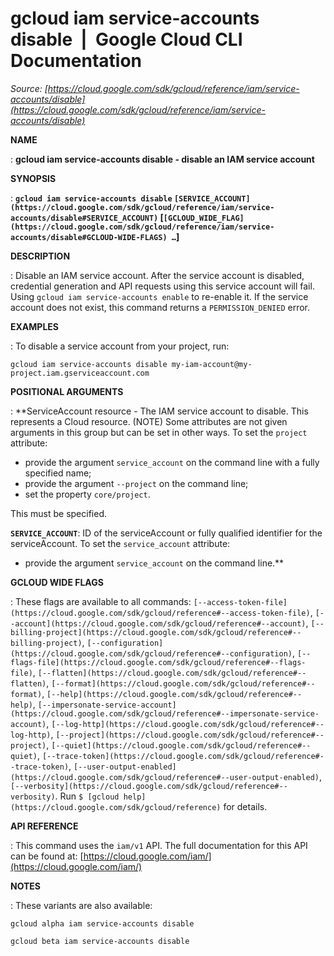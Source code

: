 # gcloud iam service-accounts disable  |  Google Cloud CLI Documentation

*Source: [https://cloud.google.com/sdk/gcloud/reference/iam/service-accounts/disable](https://cloud.google.com/sdk/gcloud/reference/iam/service-accounts/disable)*

**NAME**

: **gcloud iam service-accounts disable - disable an IAM service account**

**SYNOPSIS**

: **`gcloud iam service-accounts disable` `[SERVICE_ACCOUNT](https://cloud.google.com/sdk/gcloud/reference/iam/service-accounts/disable#SERVICE_ACCOUNT)` [`[GCLOUD_WIDE_FLAG](https://cloud.google.com/sdk/gcloud/reference/iam/service-accounts/disable#GCLOUD-WIDE-FLAGS) …`]**

**DESCRIPTION**

: Disable an IAM service account. After the service account is disabled,
credential generation and API requests using this service account will fail.
Using `gcloud iam service-accounts enable` to re-enable it.
If the service account does not exist, this command returns a
`PERMISSION_DENIED` error.

**EXAMPLES**

: To disable a service account from your project, run:

```
gcloud iam service-accounts disable my-iam-account@my-project.iam.gserviceaccount.com
```

**POSITIONAL ARGUMENTS**

: **ServiceAccount resource - The IAM service account to disable. This represents a
Cloud resource. (NOTE) Some attributes are not given arguments in this group but
can be set in other ways.
To set the `project` attribute:

- provide the argument `service_account` on the command line with a
fully specified name;
- provide the argument `--project` on the command line;
- set the property `core/project`.

This must be specified.

**`SERVICE_ACCOUNT`**:
ID of the serviceAccount or fully qualified identifier for the serviceAccount.
To set the `service_account` attribute:

- provide the argument `service_account` on the command line.**

**GCLOUD WIDE FLAGS**

: These flags are available to all commands: `[--access-token-file](https://cloud.google.com/sdk/gcloud/reference#--access-token-file)`,
`[--account](https://cloud.google.com/sdk/gcloud/reference#--account)`, `[--billing-project](https://cloud.google.com/sdk/gcloud/reference#--billing-project)`,
`[--configuration](https://cloud.google.com/sdk/gcloud/reference#--configuration)`,
`[--flags-file](https://cloud.google.com/sdk/gcloud/reference#--flags-file)`,
`[--flatten](https://cloud.google.com/sdk/gcloud/reference#--flatten)`, `[--format](https://cloud.google.com/sdk/gcloud/reference#--format)`, `[--help](https://cloud.google.com/sdk/gcloud/reference#--help)`, `[--impersonate-service-account](https://cloud.google.com/sdk/gcloud/reference#--impersonate-service-account)`,
`[--log-http](https://cloud.google.com/sdk/gcloud/reference#--log-http)`,
`[--project](https://cloud.google.com/sdk/gcloud/reference#--project)`, `[--quiet](https://cloud.google.com/sdk/gcloud/reference#--quiet)`, `[--trace-token](https://cloud.google.com/sdk/gcloud/reference#--trace-token)`, `[--user-output-enabled](https://cloud.google.com/sdk/gcloud/reference#--user-output-enabled)`,
`[--verbosity](https://cloud.google.com/sdk/gcloud/reference#--verbosity)`.
Run `$ [gcloud help](https://cloud.google.com/sdk/gcloud/reference)` for details.

**API REFERENCE**

: This command uses the `iam/v1` API. The full documentation for this
API can be found at: [https://cloud.google.com/iam/](https://cloud.google.com/iam/)

**NOTES**

: These variants are also available:

```
gcloud alpha iam service-accounts disable
```

```
gcloud beta iam service-accounts disable
```